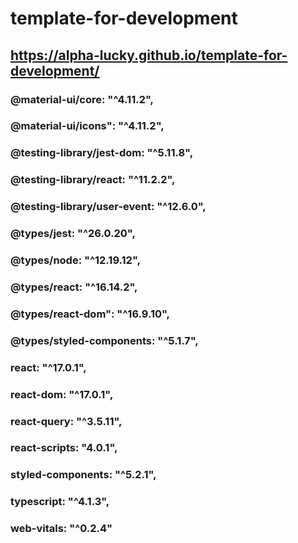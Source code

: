 # template-for-development
## https://alpha-lucky.github.io/template-for-development/
###  @material-ui/core: "^4.11.2",
###  @material-ui/icons": "^4.11.2",
###  @testing-library/jest-dom: "^5.11.8",
###  @testing-library/react: "^11.2.2",
###  @testing-library/user-event: "^12.6.0",
###  @types/jest: "^26.0.20",
###  @types/node: "^12.19.12",
###  @types/react: "^16.14.2",
###  @types/react-dom": "^16.9.10",
###  @types/styled-components: "^5.1.7",
###  react: "^17.0.1",
###  react-dom: "^17.0.1",
###  react-query: "^3.5.11",
###  react-scripts: "4.0.1",
###  styled-components: "^5.2.1",
###  typescript: "^4.1.3",
###  web-vitals: "^0.2.4"
